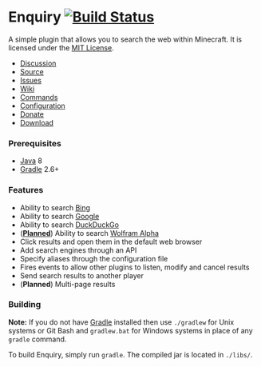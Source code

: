 Enquiry [![Build Status](https://travis-ci.org/InspireNXE/Enquiry.svg?branch=master)](https://travis-ci.org/InspireNXE/Enquiry)
=======
A simple plugin that allows you to search the web within Minecraft. It is licensed under the [MIT License].

* [Discussion]
* [Source]
* [Issues]
* [Wiki]
* [Commands]
* [Configuration]
* [Donate]
* [Download]

### Prerequisites
* [Java] 8
* [Gradle] 2.6+

### Features
* Ability to search [Bing]
* Ability to search [Google]
* Ability to search [DuckDuckGo]
* ([**Planned**](https://github.com/InspireNXE/Enquiry/issues/2)) Ability to search [Wolfram Alpha]
* Click results and open them in the default web browser
* Add search engines through an API
* Specify aliases through the configuration file
* Fires events to allow other plugins to listen, modify and cancel results
* Send search results to another player
* (**Planned**) Multi-page results

### Building
**Note:** If you do not have [Gradle] installed then use `./gradlew` for Unix systems or Git Bash and `gradlew.bat` for Windows systems in place of any `gradle` command.

To build Enquiry, simply run `gradle`. The compiled jar is located in `./libs/`.

[Bing]: https://www.bing.com
[Commands]: https://github.com/InspireNXE/Enquiry/wiki/Commands
[Configuration]: https://github.com/InspireNXE/Enquiry/wiki/Configuration
[Discussion]: https://forums.spongepowered.org/t/enquiry-search-to-your-hearts-content-v1-0/7332
[Donate]: https://www.patreon.com/Grinch
[Download]: https://github.com/InspireNXE/Enquiry/releases/latest
[DuckDuckGo]: https://duckduckgo.com
[Google]: https://www.google.com
[Gradle]: http://www.gradle.org
[Issues]: https://github.com/InspireNXE/Enquiry/issues
[Java]: http://www.java.com
[MIT License]: http://www.tldrlegal.com/license/mit-license
[Source]: https://github.com/InspireNXE/Enquiry/
[Wiki]: https://github.com/InspireNXE/Enquiry/wiki
[Wolfram Alpha]: https://www.wolframalpha.com/

